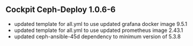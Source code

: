 ## Cockpit Ceph-Deploy 1.0.6-6

* updated template for all.yml to use updated grafana docker image 9.5.1
* updated template for all.yml to use updated prometheus image 2.43.1
* updated ceph-ansible-45d dependency to minimum version of 5.3.8